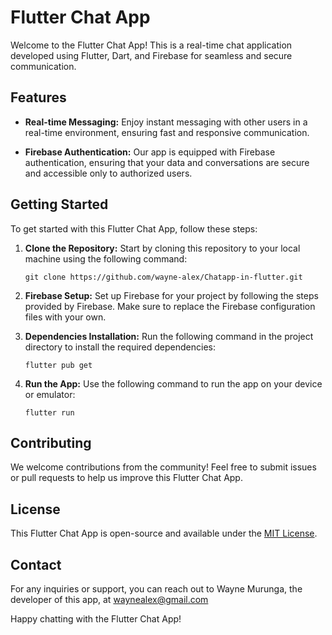 # Flutter Chat App

Welcome to the Flutter Chat App! This is a real-time chat application developed using Flutter, Dart, and Firebase for seamless and secure communication.

## Features

- **Real-time Messaging:** Enjoy instant messaging with other users in a real-time environment, ensuring fast and responsive communication.

- **Firebase Authentication:** Our app is equipped with Firebase authentication, ensuring that your data and conversations are secure and accessible only to authorized users.

## Getting Started

To get started with this Flutter Chat App, follow these steps:

1. **Clone the Repository:** Start by cloning this repository to your local machine using the following command:

   ```
   git clone https://github.com/wayne-alex/Chatapp-in-flutter.git
   ```

2. **Firebase Setup:** Set up Firebase for your project by following the steps provided by Firebase. Make sure to replace the Firebase configuration files with your own.

3. **Dependencies Installation:** Run the following command in the project directory to install the required dependencies:

   ```
   flutter pub get
   ```

4. **Run the App:** Use the following command to run the app on your device or emulator:
   ```
   flutter run
   ```

## Contributing

We welcome contributions from the community! Feel free to submit issues or pull requests to help us improve this Flutter Chat App.

## License

This Flutter Chat App is open-source and available under the [MIT License](LICENSE).

## Contact

For any inquiries or support, you can reach out to Wayne Murunga, the developer of this app, at waynealex@gmail.com

Happy chatting with the Flutter Chat App!
